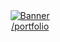 <!-- <div align="center"><img alt="Banner" src="./assets/wakeup.gif" /></div> -->
<!-- <img align="center" src="https://readme-typing-svg.demolab.com?font=Fira+Code&pause=1000&color=24EFF7&center=true&vCenter=true&multiline=true&repeat=false&width=980&height=150&lines=declare+Variables+not+Wars;build+Packages+not+Walls;execute+Programs+not+People;throw+Exceptions+not+Stones;.+.+.+" alt="Hello Friend!!" /> -->

<div align="center"><a href="https://github.com/jay-neo?tab=overview&from=2024-09-01&to=2024-12-31"><img alt="Banner" src="https://github.com/jay-neo/jay-neo/assets/118971315/071200cd-b971-48bf-bd5e-5d29157de002" /></a><br><a href="https://jay-neo.github.io">/portfolio</a></div>

<!-- code by jay-neo -->
